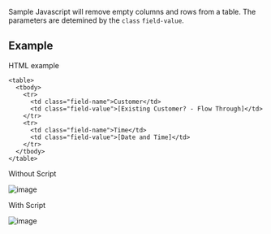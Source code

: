 Sample Javascript will remove empty columns and rows from a table. The parameters are detemined by the `class` `field-value`.

## Example
HTML example 
```
<table>
  <tbody>
    <tr>
      <td class="field-name">Customer</td>
      <td class="field-value">[Existing Customer? - Flow Through]</td>
    </tr>
    <tr>
      <td class="field-name">Time</td>
      <td class="field-value">[Date and Time]</td>
    </tr>
  </tbody>
</table>

```

Without Script

![image](https://github.com/rpmsoftware/rpm-layout-custom-code/assets/87500503/f5f2c3ea-7ce5-4d81-9341-19cc96b4e4ce)

With Script

![image](https://github.com/rpmsoftware/rpm-layout-custom-code/assets/87500503/87de4af0-db46-4bc5-a79f-68e30afbe6e9)


